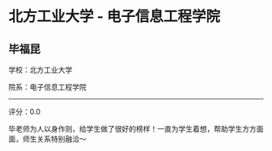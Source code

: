 # 北方工业大学 - 电子信息工程学院

## 毕福昆

学校：北方工业大学

院系：电子信息工程学院

* * *

评分：0.0

毕老师为人以身作则，给学生做了很好的榜样！一直为学生着想，帮助学生方方面面，师生关系特别融洽～